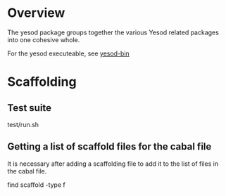 # Overview

The yesod package groups together the various Yesod related packages into one cohesive whole.

For the yesod executeable, see [yesod-bin](/yesod-bin)

# Scaffolding

## Test suite

test/run.sh

## Getting a list of scaffold files for the cabal file

It is necessary after adding a scaffolding file to add it to the list of files in the cabal file.

  find scaffold -type f
